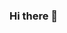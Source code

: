 ### Hi there 👋

<!--
**nickthexii/nickthexii** is a ✨ _special_ ✨ repository because its `README.md` (this file) appears on your GitHub profile.

Here are some ideas to get you started:

- 🔭 I’m currently working on an actual play P2e podcast.
- 🌱 I’m currently learning coding in GameMaker and how to use TiddlyWikis.
- 👯 I’m looking to collaborate on anything that needs some weird goblin snarling.
- 🤔 I’m looking for help in all the wrong places.
- 💬 Ask me about my plastic dinosaur.
- 📫 How to reach me: ...
- 😄 Pronouns: ...
- ⚡ Fun fact: ...
-->
